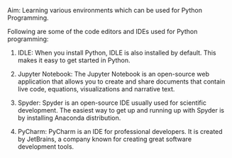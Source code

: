 Aim: Learning various environments which can be used for Python
Programming.

Following are some of the code editors and IDEs used for Python programming:

1. IDLE:
When you install Python, IDLE is also installed by default. This makes it easy to get started in
Python. 


2. Jupyter Notebook:
The Jupyter Notebook is an open-source web application that allows you to create and share
documents that contain live code, equations, visualizations and narrative text. 


3. Spyder:
Spyder is an open-source IDE usually used for scientific development. The easiest way to get
up and running up with Spyder is by installing Anaconda distribution. 



4. PyCharm:
PyCharm is an IDE for professional developers. It is created by JetBrains, a company known
for creating great software development tools.



